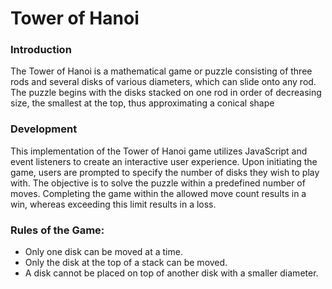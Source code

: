 <h1>Tower of Hanoi</h1>
<h3>Introduction</h3>
<p>The Tower of Hanoi is a mathematical game or puzzle consisting of three rods and several disks of various diameters, which can slide onto any rod. The puzzle begins with the disks stacked on one rod in order of decreasing size, the smallest at the top, thus approximating a conical shape</p>
<h3>Development</h3>
<p>This implementation of the Tower of Hanoi game utilizes JavaScript and event listeners to create an interactive user experience. Upon initiating the game, users are prompted to specify the number of disks they wish to play with. The objective is to solve the puzzle within a predefined number of moves. Completing the game within the allowed move count results in a win, whereas exceeding this limit results in a loss.</p>
<h3>Rules of the Game: </h3>
<ul>
  <li>Only one disk can be moved at a time.</li>
  <li>Only the disk at the top of a stack can be moved.</li>
  <li>A disk cannot be placed on top of another disk with a smaller diameter.</li>
</ul>
